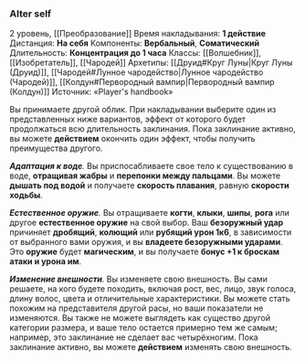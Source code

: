### Alter self

2 уровень, [[Преобразование]]
Время накладывания: **1 действие**
Дистанция: **На себя**
Компоненты: **Вербальный**, **Соматический**
Длительность: **Концентрация до 1 часа**
Классы: [[Волшебник]], [[Изобретатель]], [[Чародей]]
Архетипы: [[Друид#Круг Луны|Круг Луны (Друид)]], [[Чародей#Лунное чародейство|Лунное чародейство (Чародей)]], [[Колдун#Первородный вампир|Первородный вампир (Колдун)]]
Источник: «Player's handbook»

Вы принимаете другой облик. При накладывании выберите один из представленных ниже вариантов, эффект от которого будет продолжаться всю длительность заклинания. Пока заклинание активно, вы можете **действием** окончить один эффект, чтобы получить преимущества другого.

_**Адаптация к воде**._ Вы приспосабливаете свое тело к существованию в воде, **отращивая жабры** и **перепонки между пальцами**. Вы можете **дышать под водой** и получаете **скорость плавания**, равную **скорости ходьбы**.

_**Естественное оружие**._ Вы отращиваете **когти**, **клыки**, **шипы**, **рога** или другое **естественное оружие** на свой выбор. Ваш **безоружный удар** причиняет **дробящий**, **колющий** или **рубящий урон 1к6**, в зависимости от выбранного вами оружия, и вы **владеете безоружными ударами**. Это **оружие** будет **магическим**, и вы получаете **бонус +1 к броскам атаки и урона им**.

_**Изменение внешности**._ Вы изменяете свою внешность. Вы сами решаете, на кого будете походить, включая рост, вес, лицо, звук голоса, длину волос, цвета и отличительные характеристики. Вы можете стать похожим на представителя другой расы, но ваши показатели не изменяются. Вы также не можете выглядеть как существо другой категории размера, и ваше тело остается примерно тем же самым; например, это заклинание не сделает вас четырёхногим. Пока заклинание активно, вы можете **действием** изменять свою внешность.